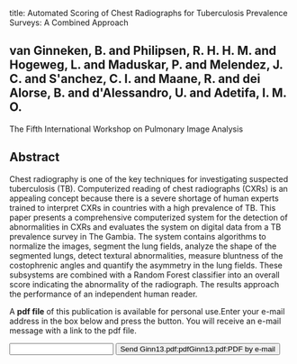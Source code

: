 title: Automated Scoring of Chest Radiographs for Tuberculosis Prevalence Surveys: A Combined Approach

## van Ginneken, B. and Philipsen, R. H. H. M. and Hogeweg, L. and Maduskar, P. and Melendez, J. C. and S'anchez, C. I. and Maane, R. and dei Alorse, B. and d'Alessandro, U. and Adetifa, I. M. O.
The Fifth International Workshop on Pulmonary Image Analysis


## Abstract
Chest radiography is one of the key techniques for investigating suspected tuberculosis (TB). Computerized reading of chest radiographs (CXRs) is an appealing concept because there is a severe shortage of human experts trained to interpret CXRs in countries with a high prevalence of TB. This paper presents a comprehensive computerized system for the detection of abnormalities in CXRs and evaluates the system on digital data from a TB prevalence survey in The Gambia. The system contains algorithms to normalize the images, segment the lung fields, analyze the shape of the segmented lungs, detect textural abnormalities, measure bluntness of the costophrenic angles and quantify the asymmetry in the lung fields. These subsystems are combined with a Random Forest classifier into an overall score indicating the abnormality of the radiograph. The results approach the performance of an independent human reader.

A <b>pdf file</b> of this publication is available for personal use.Enter your e-mail address in the box below and press the button. You will receive an e-mail message with a link to the pdf file.
<form action="sender.php">  <input type="text" name="email">  <input type="submit" value="Send Ginn13.pdf:pdfGinn13.pdf:PDF by e-mail"></form>